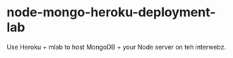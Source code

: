 # node-mongo-heroku-deployment-lab
Use Heroku + mlab to host MongoDB + your Node server on teh interwebz.
